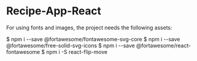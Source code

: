 # Recipe-App-React
For using fonts and images, the project needs the following assets:

$ npm i --save @fortawesome/fontawesome-svg-core
$ npm i --save @fortawesome/free-solid-svg-icons
$ npm i --save @fortawesome/react-fontawesome
$ npm i -S react-flip-move
